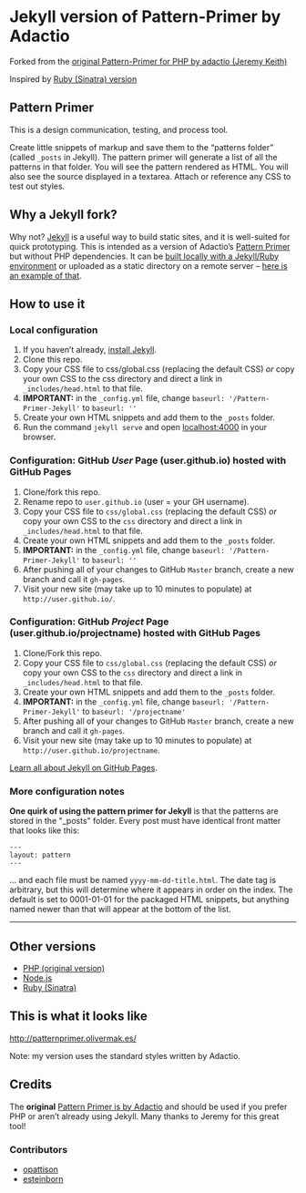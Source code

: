 # Jekyll version of Pattern-Primer by Adactio

Forked from the [original Pattern-Primer for PHP by adactio (Jeremy Keith)](https://github.com/adactio/Pattern-Primer)

Inspired by [Ruby (Sinatra) version](https://github.com/micdijkstra/Pattern-Primer-Ruby)

## Pattern Primer

This is a design communication, testing, and process tool.

Create little snippets of markup and save them to the “patterns folder” (called `_posts` in Jekyll). The pattern primer will generate a list of all the patterns in that folder. You will see the pattern rendered as HTML. You will also see the source displayed in a textarea. Attach or reference any CSS to test out styles.

## Why a Jekyll fork?

Why not? [Jekyll](http://jekyllrb.com) is a useful way to build static sites, and it is well-suited for quick prototyping. This is intended as a version of Adactio’s [Pattern Primer](https://github.com/adactio/Pattern-Primer) but without PHP dependencies. It can be [built locally with a Jekyll/Ruby environment](http://jekyllrb.com/docs/usage/) or uploaded as a static directory on a remote server – [here is an example of that](http://patternprimer.olivermak.es/).

## How to use it

### Local configuration

1. If you haven’t already, [install Jekyll](http://jekyllrb.com/).
2. Clone this repo.
3. Copy your CSS file to css/global.css (replacing the default CSS) *or* copy your own CSS to the css directory and direct a link in `_includes/head.html` to that file.
4. **IMPORTANT:** in the `_config.yml` file, change `baseurl: '/Pattern-Primer-Jekyll'` to `baseurl: ''`
5. Create your own HTML snippets and add them to the `_posts` folder.
6. Run the command `jekyll serve` and open <localhost:4000> in your browser.

### Configuration: **GitHub _User_ Page (user.github.io)** hosted with GitHub Pages

1. Clone/fork this repo.
2. Rename repo to `user.github.io` (user = your GH username).
3. Copy your CSS file to `css/global.css` (replacing the default CSS) *or* copy your own CSS to the `css` directory and direct a link in `_includes/head.html` to that file.
4. Create your own HTML snippets and add them to the `_posts` folder.
5. **IMPORTANT:** in the `_config.yml` file, change `baseurl: '/Pattern-Primer-Jekyll'` to `baseurl: ''`
6. After pushing all of your changes to GitHub `Master` branch, create a new branch and call it `gh-pages`.
7. Visit your new site (may take up to 10 minutes to populate) at `http://user.github.io/`.

### Configuration: **GitHub _Project_ Page (user.github.io/projectname)** hosted with GitHub Pages

1. Clone/Fork this repo.
2. Copy your CSS file to `css/global.css` (replacing the default CSS) *or* copy your own CSS to the `css` directory and direct a link in `_includes/head.html` to that file.
3. Create your own HTML snippets and add them to the `_posts` folder.
4. **IMPORTANT:** in the `_config.yml` file, change `baseurl: '/Pattern-Primer-Jekyll'` to `baseurl: '/projectname'`
5. After pushing all of your changes to GitHub `Master` branch, create a new branch and call it `gh-pages`.
6. Visit your new site (may take up to 10 minutes to populate) at `http://user.github.io/projectname`.

[Learn all about Jekyll on GitHub Pages](http://jekyllrb.com/docs/github-pages/).

### More configuration notes

**One quirk of using the pattern primer for Jekyll** is that the patterns are stored in the "_posts" folder. Every post must have identical front matter that looks like this:

```
---
layout: pattern
---
```

... and each file must be named `yyyy-mm-dd-title.html`. The date tag is arbitrary, but this will determine where it appears in order on the index. The default is set to 0001-01-01 for the packaged HTML snippets, but anything named newer than that will appear at the bottom of the list.

---

## Other versions

- [PHP (original version)](https://github.com/adactio/Pattern-Primer)
- [Node.js](https://github.com/beardtwizzle/pattern-primer-on-node)
- [Ruby (Sinatra)](https://github.com/micdijkstra/Pattern-Primer-Ruby)

## This is what it looks like

<http://patternprimer.olivermak.es/>

Note: my version uses the standard styles written by Adactio.

## Credits

The **original** [Pattern Primer is by Adactio](https://github.com/adactio/Pattern-Primer) and should be used if you prefer PHP or aren’t already using Jekyll. Many thanks to Jeremy for this great tool!

### Contributors

- [opattison](https://github.com/opattison)
- [esteinborn](https://github.com/esteinborn)